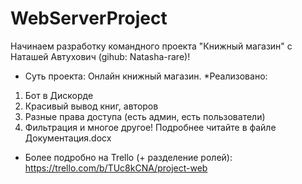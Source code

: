 # WebServerProject

Начинаем разработку командного проекта "Книжный магазин" с Наташей Автухович (gihub: Natasha-rare)!

 * Суть проекта:
Онлайн книжный магазин. 
*Реализовано:
1. Бот в Дискорде 
2. Красивый вывод книг, авторов
3. Разные права доступа (есть админ, есть пользователи)
4. Фильтрация и многое другое!
Подробнее читайте в файле Документация.docx


 * Более подробно на Trello (+ разделение ролей): https://trello.com/b/TUc8kCNA/project-web
